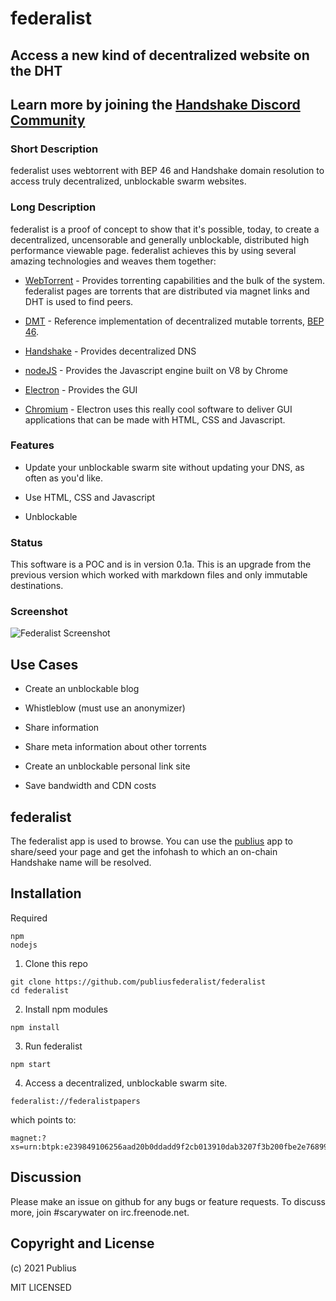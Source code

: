 # federalist
## Access a new kind of decentralized website on the DHT

## Learn more by joining the [Handshake Discord Community](https://discord.gg/tXJ2UdGuda)

### Short Description

federalist uses webtorrent with BEP 46 and Handshake domain resolution to access truly decentralized, unblockable swarm websites.

### Long Description

federalist is a proof of concept to show that it's possible, today, to create a decentralized, uncensorable and generally unblockable, distributed high performance
viewable page.  federalist achieves this by using several amazing technologies and weaves them together:

- [WebTorrent](https://github.com/webtorrent) - Provides torrenting capabilities and the bulk of the system.  federalist pages are torrents that are
distributed via magnet links and DHT is used to find peers.

- [DMT](https://github.com/lmatteis/dmt) - Reference implementation of decentralized mutable torrents, [BEP 46](https://github.com/lmatteis/bittorrent.org/blob/master/beps/bep_0046.rst).

- [Handshake](https://github.com/handshake-org/) - Provides decentralized DNS

- [nodeJS](https://github.com/nodejs) - Provides the Javascript engine built on V8 by Chrome

- [Electron](https://github.com/electron) - Provides the GUI

- [Chromium](https://github.com/chromium/chromium) - Electron uses this really cool software to deliver GUI applications that can be made with HTML, CSS and Javascript.

### Features

- Update your unblockable swarm site without updating your DNS, as often as you'd like.

- Use HTML, CSS and Javascript

- Unblockable

### Status

This software is a POC and is in version 0.1a.  This is an upgrade from the previous version which worked with markdown files and only immutable destinations.

### Screenshot

![Federalist Screenshot](https://github.com/publiusfederalist/federalist/blob/master/federalist.png?raw=true)


## Use Cases

- Create an unblockable blog

- Whistleblow (must use an anonymizer)

- Share information

- Share meta information about other torrents

- Create an unblockable personal link site

- Save bandwidth and CDN costs

## federalist

The federalist app is used to browse.  You can use the [publius](https://github.com/publiusfederalist/publius) app to share/seed your page and get the infohash to which an on-chain Handshake name will be resolved.

## Installation

Required
```
npm
nodejs
```

1. Clone this repo
```
git clone https://github.com/publiusfederalist/federalist
cd federalist
```

2. Install npm modules
```
npm install
```

3. Run federalist
```
npm start
```

4. Access a decentralized, unblockable swarm site.
```
federalist://federalistpapers
```

which points to:

```
magnet:?xs=urn:btpk:e239849106256aad20b0ddadd9f2cb013910dab3207f3b200fbe2e76899cb6c2
```

## Discussion

Please make an issue on github for any bugs or feature requests.  To discuss more,
join #scarywater on irc.freenode.net.


## Copyright and License

(c) 2021 Publius

MIT LICENSED
